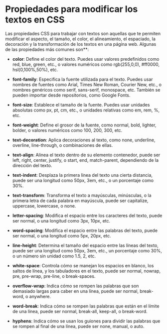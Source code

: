 # Propiedades para modificar los textos en CSS

Las propiedades CSS para trabajar con textos son aquellas que te permiten modificar el aspecto, el tamaño, el color, el alineamiento, el espaciado, la decoración y la transformación de los textos en una página web. Algunas de las propiedades más comunes son**:

- **color**: Define el color del texto. Puedes usar valores predefinidos como red, blue, green, etc., o valores numéricos como rgb(255,0,0), #ff0000, hsl(0,100%,50%), etc.

- **font-family**: Especifica la fuente utilizada para el texto. Puedes usar nombres de fuentes como Arial, Times New Roman, Courier New, etc., o nombres genéricos como serif, sans-serif, monospace, etc.
También se pueden importar desde repositorios, como Google Fonts. 

- **font-size**: Establece el tamaño de la fuente. Puedes usar unidades absolutas como px, pt, cm, etc., o unidades relativas como em, rem, %, etc.

- **font-weight**: Define el grosor de la fuente, como normal, bold, lighter, bolder, o valores numéricos como 100, 200, 300, etc.

- **text-decoration**: Aplica decoraciones al texto, como none, underline, overline, line-through, o combinaciones de ellas.

- **text-align**: Alinea el texto dentro de su elemento contenedor, puede ser left, right, center, justify, o start, end, match-parent, dependiendo de la dirección del texto.

- **text-indent**: Desplaza la primera línea del texto una cierta distancia, puede ser una longitud como 50px, 3em, etc., o un porcentaje como 30%.

- **text-transform**: Transforma el texto a mayúsculas, minúsculas, o la primera letra de cada palabra en mayúscula, puede ser capitalize, uppercase, lowercase, o none.

- **letter-spacing**: Modifica el espacio entre los caracteres del texto, puede ser normal, o una longitud como 3px, 10px, etc.

- **word-spacing**: Modifica el espacio entre las palabras del texto, puede ser normal, o una longitud como 5px, 20px, etc.

- **line-height**: Determina el tamaño del espacio entre las líneas del texto, puede ser una longitud como 50px, 3em, etc., un porcentaje como 30%, o un número sin unidad como 1.5, 2, etc.

- **white-space**: Controla cómo se manejan los espacios en blanco, los saltos de línea, y los tabuladores en el texto, puede ser normal, nowrap, pre, pre-wrap, pre-line, o break-spaces.

- **overflow-wrap**: Indica cómo se rompen las palabras que son demasiado largas para caber en una línea, puede ser normal, break-word, o anywhere.

- **word-break**: Indica cómo se rompen las palabras que están en el límite de una línea, puede ser normal, break-all, keep-all, o break-word.

- **hyphens**: Indica cómo se usan los guiones para dividir las palabras que se rompen al final de una línea, puede ser none, manual, o auto.
